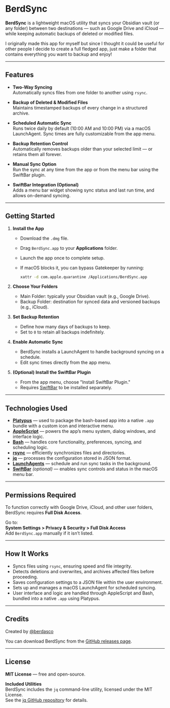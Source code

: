 # BerdSync

**BerdSync** is a lightweight macOS utility that syncs your Obsidian vault (or any folder) between two destinations — such as Google Drive and iCloud — while keeping automatic backups of deleted or modified files.

I originally made this app for myself but since I thought it could be useful for other people I decide to create a full fledged app, just make a folder that contains everything you want to backup and enjoy!

---

## Features

- **Two-Way Syncing**  
  Automatically syncs files from one folder to another using `rsync`.

- **Backup of Deleted & Modified Files**  
  Maintains timestamped backups of every change in a structured archive.

- **Scheduled Automatic Sync**  
  Runs twice daily by default (10:00 AM and 10:00 PM) via a macOS LaunchAgent. Sync times are fully customizable from the app menu.

- **Backup Retention Control**  
  Automatically removes backups older than your selected limit — or retains them all forever.

- **Manual Sync Option**  
  Run the sync at any time from the app or from the menu bar using the SwiftBar plugin.

- **SwiftBar Integration (Optional)**  
  Adds a menu bar widget showing sync status and last run time, and allows on-demand syncing.

---

## Getting Started

1. **Install the App**
   - Download the `.dmg` file.
   - Drag `BerdSync.app` to your **Applications** folder.
   - Launch the app once to complete setup.
   - If macOS blocks it, you can bypass Gatekeeper by running:

     ```bash
     xattr -d com.apple.quarantine /Applications/BerdSync.app
     ```

2. **Choose Your Folders**
   - Main Folder: typically your Obsidian vault (e.g., Google Drive).
   - Backup Folder: destination for synced data and versioned backups (e.g., iCloud).

3. **Set Backup Retention**
   - Define how many days of backups to keep.
   - Set to `0` to retain all backups indefinitely.

4. **Enable Automatic Sync**
   - BerdSync installs a LaunchAgent to handle background syncing on a schedule.
   - Edit sync times directly from the app menu.

5. **(Optional) Install the SwiftBar Plugin**
   - From the app menu, choose "Install SwiftBar Plugin."
   - Requires [SwiftBar](https://swiftbar.app) to be installed separately.

---

## Technologies Used

- [**Platypus**](https://github.com/sveinbjornt/Platypus) — used to package the bash-based app into a native `.app` bundle with a custom icon and interactive menu.
- [**AppleScript**](https://developer.apple.com/library/archive/documentation/AppleScript/Conceptual/AppleScriptLangGuide/introduction/ASLR_intro.html) — powers the app’s menu system, dialog windows, and interface logic.
- [**Bash**](https://www.gnu.org/software/bash/) — handles core functionality, preferences, syncing, and scheduling logic.
- [**rsync**](https://github.com/WayneD/rsync) — efficiently synchronizes files and directories.
- [**jq**](https://github.com/stedolan/jq) — processes the configuration stored in JSON format.
- [**LaunchAgents**](https://developer.apple.com/library/archive/documentation/MacOSX/Conceptual/BPSystemStartup/Chapters/CreatingLaunchdJobs.html) — schedule and run sync tasks in the background.
- [**SwiftBar**](https://github.com/swiftbar/SwiftBar) *(optional)* — enables sync controls and status in the macOS menu bar.

---

## Permissions Required

To function correctly with Google Drive, iCloud, and other user folders, BerdSync requires **Full Disk Access**.

Go to:  
**System Settings > Privacy & Security > Full Disk Access**  
Add `BerdSync.app` manually if it isn’t listed.

---

## How It Works

- Syncs files using `rsync`, ensuring speed and file integrity.
- Detects deletions and overwrites, and archives affected files before proceeding.
- Saves configuration settings to a JSON file within the user environment.
- Sets up and manages a macOS LaunchAgent for scheduled syncing.
- User interface and logic are handled through AppleScript and Bash, bundled into a native `.app` using Platypus.

---

## Credits

Created by [@berdasco](https://github.com/Berdasco99)

You can download BerdSync from the [GitHub releases page](https://github.com/Berdasco99/BerdSync/releases).

---

## License

**MIT License** — free and open-source.

**Included Utilities**  
BerdSync includes the `jq` command-line utility, licensed under the MIT License.  
See the [jq GitHub repository](https://github.com/stedolan/jq) for details.
